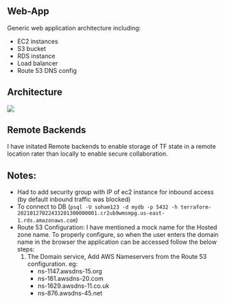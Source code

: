 ## Web-App

Generic web application architecture including:
- EC2 instances
- S3 bucket
- RDS instance
- Load balancer
- Route 53 DNS config

## Architecture
![](architecture.png)

## Remote Backends

I have initated Remote backends to enable storage of TF state in a remote location rater than locally to enable secure collaboration.


## Notes:
- Had to add security group with IP of ec2 instance for inbound access (by default inbound traffic was blocked)
- To connect to DB (`psql -U soham123 -d mydb -p 5432 -h terraform-20210127022433201300000001.cr2ub9wmsmpg.us-east-1.rds.amazonaws.com`)
- Route 53 Configuration:
    I have mentioned a mock name for the Hosted zone name.
    To properly configure, so when the user enters the domain name in the browser the application can be accessed follow the below steps:
    1. The Domain service, Add AWS Nameservers from the Route 53 configuration.
        eg: 
        - ns-1147.awsdns-15.org
        - ns-161.awsdns-20.com
        - ns-1629.awsdns-11.co.uk
        - ns-876.awsdns-45.net

